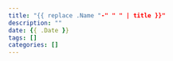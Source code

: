 ```yaml
---
title: "{{ replace .Name "-" " " | title }}"
description: ""
date: {{ .Date }}
tags: []
categories: []
---
```


